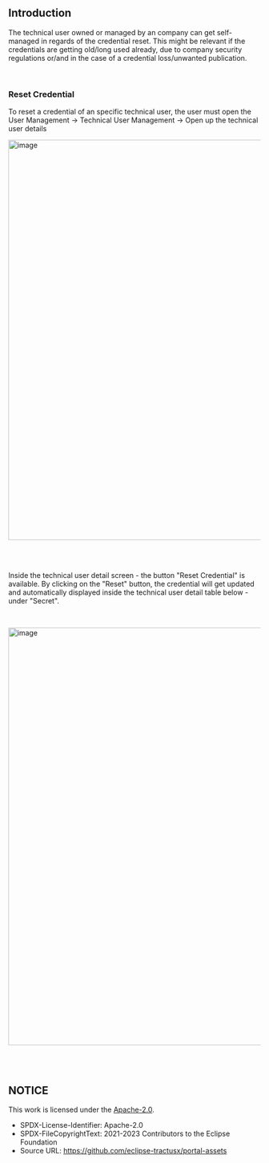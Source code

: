 ## Introduction

The technical user owned or managed by an company can get self-managed in regards of the credential reset.
This might be relevant if the credentials are getting old/long used already, due to company security regulations or/and in the case of a credential loss/unwanted publication.

<br>

### Reset Credential

To reset a credential of an specific technical user, the user must open the User Management -> Technical User Management -> Open up the technical user details

<p>
<img width="800" alt="image" src="https://github.com/catenax-ng/tx-portal-assets/assets/94133633/76e48963-eda7-4a77-bdc4-6ff683764fa9">
</p>

<br>
<br>

Inside the technical user detail screen - the button "Reset Credential" is available.
By clicking on the "Reset" button, the credential will get updated and automatically displayed inside the technical user detail table below - under "Secret".

<br>

<p>
<img width="835" alt="image" src="https://github.com/catenax-ng/tx-portal-assets/assets/94133633/61d66a6f-3da1-4faa-8741-f2034a41f7bc">
</p>

<br>
<br>

## NOTICE

This work is licensed under the [Apache-2.0](https://www.apache.org/licenses/LICENSE-2.0).

- SPDX-License-Identifier: Apache-2.0
- SPDX-FileCopyrightText: 2021-2023 Contributors to the Eclipse Foundation
- Source URL: https://github.com/eclipse-tractusx/portal-assets

